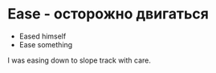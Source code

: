 # Ease - осторожно двигаться




- Eased himself
- Ease something

I was easing down to slope track with care.